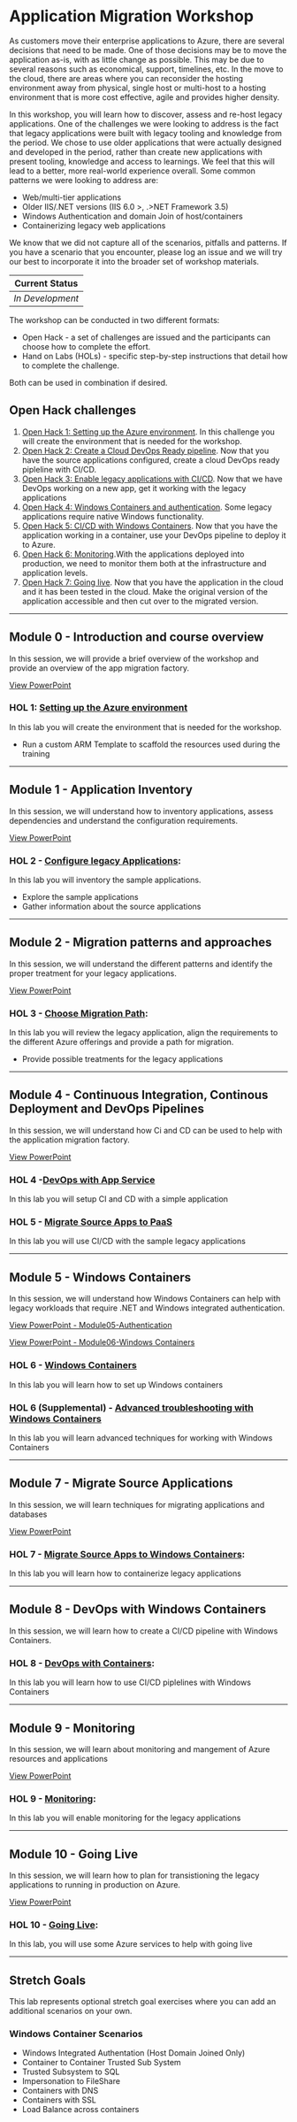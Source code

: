 # Application Migration Workshop

As customers move their enterprise applications to Azure, there are several decisions that need to be made. One of those decisions may be to move the application as-is, with as little change as possible. This may be due to several reasons such as economical, support, timelines, etc. In the move to the cloud, there are areas where you can reconsider the hosting environment away from physical, single host or multi-host to a hosting environment that is more cost effective, agile and provides higher density.

In this workshop, you will learn how to discover, assess and re-host legacy applications. One of the challenges we were looking to address is the fact that legacy applications were built with legacy tooling and knowledge from the period. We chose to use older applications that were actually designed and developed in the period, rather than create new applications with present tooling, knowledge and access to learnings. We feel that this will lead to a better, more real-world experience overall. Some common patterns we were looking to address are:

* Web/multi-tier applications
* Older IIS/.NET versions (IIS 6.0 >, .>NET Framework 3.5)
* Windows Authentication and domain Join of host/containers
* Containerizing legacy web applications

We know that we did not capture all of the scenarios, pitfalls and patterns. If you have a scenario that you encounter, please log an issue and we will try our best to incorporate it into the broader set of workshop materials.

| Current Status   |
| ---------------- |
| _In Development_ |

The workshop can be conducted in two different formats:

* Open Hack - a set of challenges are issued and the participants can choose how to complete the effort. 
* Hand on Labs (HOLs) - specific step-by-step instructions that detail how to complete the challenge.

Both can be used in combination if desired.

## Open Hack challenges

1. [Open Hack 1: Setting up the Azure environment](OpenHack/openHack01.md). In this challenge you will create the environment that is needed for the workshop.
1. [Open Hack 2: Create a Cloud DevOps Ready pipeline](OpenHack/openHack02.md). Now that you have the source applications configured, create a cloud DevOps ready pipleline with CI/CD.
1. [Open Hack 3: Enable legacy applications with CI/CD](OpenHack/openHack03.md). Now that we have DevOps working on a new app, get it working with the legacy applications
1. [Open Hack 4: Windows Containers and authentication](OpenHack/openHack04.md). Some legacy applications require native Windows functionality.
1. [Open Hack 5: CI/CD with Windows Containers](OpenHack/openHack05.md). Now that you have the application working in a container, use your DevOps pipeline to deploy it to Azure.
1. [Open Hack 6: Monitoring](OpenHack/openHack06.md).With the applications deployed into production, we need to monitor them both at the infrastructure and application levels.
1. [Open Hack 7: Going live](OpenHack/openHack07.md). Now that you have the application in the cloud and it has been tested in the cloud. Make the original version of the application accessible and then cut over to the migrated version.

----

## Module 0 - Introduction and course overview

In this session, we will provide a brief overview of the workshop and provide an overview of the app migration factory.

[View PowerPoint](Presentation/Module00-DigitalTransformation.pptx?raw=true)

### HOL 1: [Setting up the Azure environment](HOL/01-setup/README.md)

In this lab you will create the environment that is needed for the workshop.

* Run a custom ARM Template to scaffold the resources used during the training

----

## Module 1 - Application Inventory 

In this session, we will understand how to inventory applications, assess dependencies and understand the configuration requirements.

[View PowerPoint](Presentation/Module01-Inventory.pptx?raw=true)

### HOL 2 - [Configure legacy Applications](HOL/02-configure-source-apps/README.md): 

In this lab you will inventory the sample applications.

* Explore the sample applications
* Gather information about the source applications

----

## Module 2 - Migration patterns and approaches

In this session, we will understand the different patterns and identify the proper treatment for your legacy applications.

[View PowerPoint](Presentation/Module02-Migration-patterns-and-approaches.pptx?raw=true)

### HOL 3 - [Choose Migration Path](HOL/03-choose-migration-path/README.md): 

In this lab you will review the legacy application, align the requirements to the different Azure offerings and provide a path for migration.

* Provide possible treatments for the legacy applications

----

## Module 4 - Continuous Integration, Continous Deployment and DevOps Pipelines

In this session, we will understand how Ci and CD can be used to help with the application migration factory.

[View PowerPoint](Presentation/Module04-Devops.pptx?raw=true)

### HOL 4 -[DevOps with App Service](HOL/04-devops-w-app-service/README.md)

In this lab you will setup CI and CD with a simple application

### HOL 5 - [Migrate Source Apps to PaaS](HOL/05-deploy-to-paas/README.md)

In this lab you will use CI/CD with the sample legacy applications

----

## Module 5 - Windows Containers

In this session, we will understand how Windows Containers can help with legacy workloads that require .NET and Windows integrated authentication.

[View PowerPoint - Module05-Authentication](Presentation/Module05-Authentication.pptx?raw=true)

[View PowerPoint - Module06-Windows Containers](Presentation/Module06-Windows-Containers.pptx?raw=true)

### HOL 6 - [Windows Containers](HOL/06-windows-containers/README.md)

In this lab you will learn how to set up Windows containers

### HOL 6 (Supplemental) - [Advanced troubleshooting with Windows Containers](HOL/06-windows-containers/advanced-troubleshooting.md)

In this lab you will learn advanced techniques for working with Windows Containers

----

## Module 7 - Migrate Source Applications

In this session, we will learn techniques for migrating applications and databases

[View PowerPoint](Presentation/Module07-Database-Migrations.pptx?raw=true)

### HOL 7 - [Migrate Source Apps to Windows Containers](HOL/07-app-to-container/README.md): 

In this lab you will learn how to containerize legacy applications

----

## Module 8 - DevOps with Windows Containers

In this session, we will learn how to create a CI/CD pipeline with Windows Containers.

### HOL 8 - [DevOps with Containers](HOL/08-devops-w-containers/README.md): 

In this lab you will learn how to use CI/CD piplelines with Windows Containers

----

## Module 9 - Monitoring

In this session, we will learn about monitoring and mangement of Azure resources and applications

[View PowerPoint](Presentation/Module09-Monitoring-and-Alerting.pptx?raw=true)

### HOL 9 - [Monitoring](HOL/09-monitoring-alerting/README.md): 

In this lab you will enable monitoring for the legacy applications

----

## Module 10 - Going Live 

In this session, we will learn how to plan for transistioning the legacy applications to running in production on Azure.

[View PowerPoint](Presentation/Module10-Going-Live.pptx?raw=true)

### HOL 10 - [Going Live](HOL/10-going-live/README.md): 

In this lab, you will use some Azure services to help with going live


----

## Stretch Goals

This lab represents optional stretch goal exercises where you can add an additional scenarios on your own.

### Windows Container Scenarios

* Windows Integrated Authentation (Host Domain Joined Only)
* Container to Container Trusted Sub System
* Trusted Subsystem to SQL
* Impersonation to FileShare
* Containers with DNS
* Containers with SSL
* Load Balance across containers